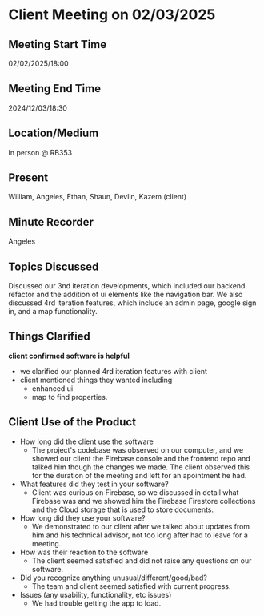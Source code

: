 # Client Meeting on 02/03/2025

## Meeting Start Time

02/02/2025/18:00

## Meeting End Time

2024/12/03/18:30

## Location/Medium

In person @ RB353

## Present

William, Angeles, Ethan, Shaun, Devlin, Kazem (client)

## Minute Recorder

Angeles

## Topics Discussed

Discussed our 3nd iteration developments, which included our backend refactor and the addition of ui elements like the navigation bar. We also discussed 4rd iteration features, which include an admin page, google sign in, and a map functionality. 

## Things Clarified

**client confirmed software is helpful**
* we clarified our planned 4rd iteration features with client
* client mentioned things they wanted including
  * enhanced ui
  * map to find properties. 

## Client Use of the Product 
* How long did the client use the software
  * The project's codebase was observed on our computer, and we showed our client the Firebase console and the frontend repo and talked him though the changes we made. The client observed this for the duration of the meeting and left for an apointment he had.
* What features did they test in your software?
  * Client was curious on Firebase, so we discussed in detail what Firebase was and we showed him the Firebase Firestore collections and the Cloud storage that is used to store documents.
* How long did they use your software?
  * We demonstrated to our client after we talked about updates from him and his technical advisor, not too long after had to leave for a meeting. 
* How was their reaction to the software
  * The client seemed satisfied and did not raise any questions on our software.
* Did you recognize anything unusual/different/good/bad?
  * The team and client seemed satisfied with current progress.
* Issues (any usability, functionality, etc issues)
  * We had trouble getting the app to load.  
